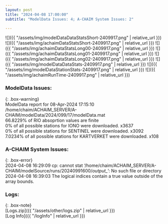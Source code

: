 ```yaml
---
layout: post
title: "2024-04-08 17:00:00"
subtitle: "ModelData Issues: 4; A-CHAIM System Issues: 2"

---
```


![]({{ "/assets/img/modelDataDataStatsShort-2409917.png" | relative_url }})
![]({{ "/assets/img/achaimDataStatsShort-2409917.png" | relative_url }})
![]({{ "/assets/img/achaimDataStatsLong00-2409917.png" | relative_url }})
![]({{ "/assets/img/achaimDataStatsLong01-2409917.png" | relative_url }})
![]({{ "/assets/img/achaimDataStatsLong02-2409917.png" | relative_url }})
![]({{ "/assets/img/modelDataDataStats-2409917.png" | relative_url }})
![]({{ "/assets/img/modelDataStationStats-2409917.png" | relative_url }})
![]({{ "/assets/img/achaimRunTime-2409917.png" | relative_url }})


### ModelData Issues:  
  
{: .box-warning}  
 ModelData report for 08-Apr-2024 17:15:10   
 /home/chaim/ACHAIM_SERVER/A-CHAIM/modelData/2024/099/17/modelData.mat   
 66.8229% of RIO absoprtion values are finite   
 0% of all possible stations for IONO were downloaded. x3637   
 0% of all possible stations for SENTINEL were downloaded. x3092   
 7.0234% of all possible stations for KARTVERKET were downloaded. x108   
  
### A-CHAIM System Issues:  
  
{: .box-error}  
2024-04-08 16:29:09 cp: cannot stat ‘/home/chaim/ACHAIM_SERVER/A-CHAIM/modelSource/runs/20240991600/*output_*’: No such file or directory  
2024-04-08 16:39:03 The logical indices contain a true value outside of the array bounds.  

### Logs:  
  
{: .box-note}  
[Logs.zip]({{ "/assets/other/logs.zip" | relative_url }})  
[Log Info]({{ "/logInfo" | relative_url }})  
